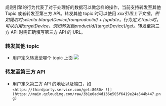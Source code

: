 
规则引擎的行为代表了对于处理好的数据可以做怎样的操作，当前支持转发至其他 Topic 或者转发至第三方 API。转发其他 topic 时可以使用 ${xxx}引用上下文值。例如提取时 select a.b targetDevice from productid/+/update，行为定义 Topic时，可以引用 targetDevice，例如转发到 productid/${targetDevice}/get。转发至第三方 API 时需正确填写第三方 API    的 URL。

### 转发其他 topic
- 用户定义转发至哪个 topic 上面
![](https://main.qcloudimg.com/raw/7547fa86fed5f8abe635bc842b4cfcde.png)
 
### 转发至第三方 API
- 用户定义第三方 API 的地址以及端口，如 ``<https://thirdparty.service.com/get:8080>
![](https://main.qcloudimg.com/raw/3b1e6ad4d136e505f6419e24a544b447.png)``